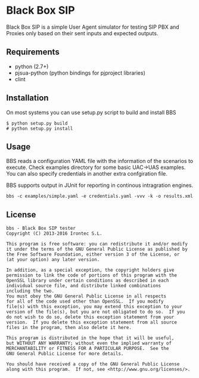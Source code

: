 # Black Box SIP

Black Box SIP is a simple User Agent simulator for testing SIP PBX and Proxies
only based on their sent inputs and expected outputs.

## Requirements

- python (2.7+)
- pjsua-python (python bindings for pjproject libraries)
- clint

## Installation

On most systems you can use setup.py script to build and install BBS

```
$ python setup.py build
# python setup.py install
```

## Usage

BBS reads a configuration YAML file with the information of the scenarios to
execute. Check examples directory for some basic UAC->UAS examples.
You can also specify credentials in another extra confgiration file.

BBS supports output in JUnit for reporting in continous intragration engines.

```
bbs -c examples/simple.yaml -e credentials.yaml -vvv -k -o results.xml
```

## License
```
bbs - Black Box SIP tester
Copyright (C) 2013-2016 Irontec S.L.

This program is free software: you can redistribute it and/or modify
it under the terms of the GNU General Public License as published by
the Free Software Foundation, either version 3 of the License, or
(at your option) any later version.

In addition, as a special exception, the copyright holders give
permission to link the code of portions of this program with the
OpenSSL library under certain conditions as described in each
individual source file, and distribute linked combinations
including the two.
You must obey the GNU General Public License in all respects
for all of the code used other than OpenSSL.  If you modify
file(s) with this exception, you may extend this exception to your
version of the file(s), but you are not obligated to do so.  If you
do not wish to do so, delete this exception statement from your
version.  If you delete this exception statement from all source
files in the program, then also delete it here.

This program is distributed in the hope that it will be useful,
but WITHOUT ANY WARRANTY; without even the implied warranty of
MERCHANTABILITY or FITNESS FOR A PARTICULAR PURPOSE.  See the
GNU General Public License for more details.

You should have received a copy of the GNU General Public License
along with this program.  If not, see <http://www.gnu.org/licenses/>.
```
